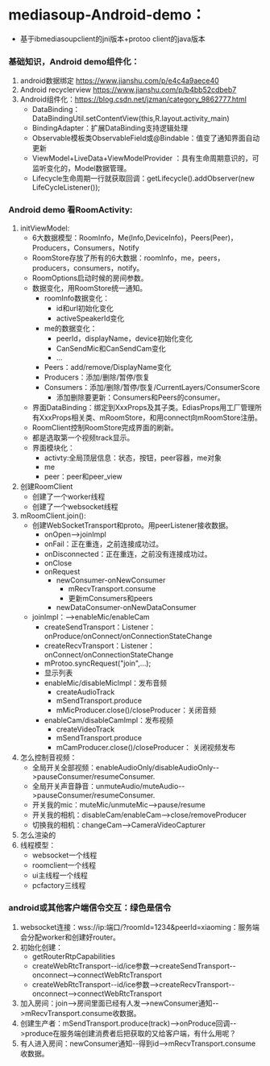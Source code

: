 # mediasoup-Android-demo：
- 基于ibmediasoupclient的jni版本+protoo client的java版本
### 基础知识，Android demo组件化：
1. android数据绑定 https://www.jianshu.com/p/e4c4a9aece40
2. Android recyclerview https://www.jianshu.com/p/b4bb52cdbeb7
3. Android组件化：https://blog.csdn.net/jzman/category_9862777.html
    -  DataBinding：DataBindingUtil.setContentView(this,R.layout.activity_main)
    - BindingAdapter：扩展DataBinding支持逻辑处理
    - Observable模板类ObservableField<T>或@Bindable：值变了通知界面自动更新
    - ViewModel+LiveData+ViewModelProvider ：具有生命周期意识的，可监听变化的，Model数据管理。
    - Lifecycle生命周期一行就获取回调：getLifecycle().addObserver(new LifeCycleListener());
### Android demo 看RoomActivity:
1. initViewModel:
    - 6大数据模型：RoomInfo，Me(Info,DeviceInfo)，Peers(Peer<consumers>)，Producers，Consumers，Notify
    - RoomStore存放了所有的6大数据：roomInfo，me，peers，producers，consumers，notify。
    - RoomOptions启动时候的房间参数。
    - 数据变化，用RoomStore统一通知。
        - roomInfo数据变化：
            - id和url初始化变化
            - activeSpeakerId变化
        - me的数据变化：
            - peerId，displayName，device初始化变化
            - CanSendMic和CanSendCam变化
            - ...
        - Peers：add/remove/DisplayName变化
        - Producers：添加/删除/暂停/恢复
        - Consumers：添加/删除/暂停/恢复/CurrentLayers/ConsumerScore
            - 添加删除要更新：Consumers和Peers的consumer。
    - 界面DataBinding：绑定到XxxProps及其子类。EdiasProps用工厂管理所有XxxProps相关类、mRoomStore，和用connect向mRoomStore注册。
    - RoomClient控制RoomStore完成界面的刷新。
    - 都是选取第一个视频track显示。
    - 界面模块化：
        - activty:全局顶层信息：状态，按钮，peer容器，me对象
        - me
        - peer：peer和peer_view
2. 创建RoomClient
    - 创建了一个worker线程
    - 创建了一个websocket线程
3. mRoomClient.join():
    - 创建WebSocketTransport和proto。用peerListener接收数据。
        - onOpen-->joinImpl
        - onFail：正在重连，之前连接成功过。
        - onDisconnected：正在重连，之前没有连接成功过。
        - onClose
        - onRequest
            - newConsumer-onNewConsumer
                - mRecvTransport.consume
                - 更新mConsumers和peers
            - newDataConsumer-onNewDataConsumer
    - joinImpl：-->enableMic/enableCam
        - createSendTransport：Listener：onProduce/onConnect/onConnectionStateChange
        - createRecvTransport：Listener：onConnect/onConnectionStateChange
        - mProtoo.syncRequest("join",...);
        - 显示列表
        - enableMic/disableMicImpl：发布音频
            - createAudioTrack
            - mSendTransport.produce
            - mMicProducer.close()/closeProducer：关闭音频
        - enableCam/disableCamImpl：发布视频
            - createVideoTrack
            - mSendTransport.produce
            - mCamProducer.close()/closeProducer： 关闭视频发布
4. 怎么控制音视频：
    - 全局开关全部视频：enableAudioOnly/disableAudioOnly-->pauseConsumer/resumeConsumer.
    - 全局开关声音静音：unmuteAudio/muteAudio-->pauseConsumer/resumeConsumer.
    - 开关我的mic：muteMic/unmuteMic-->pause/resume
    - 开关我的相机：disableCam/enableCam-->close/removeProducer
    - 切换我的相机：changeCam-->CameraVideoCapturer
5. 怎么渲染的
6. 线程模型：
    - websocket一个线程
    - roomclient一个线程
    - ui主线程一个线程
    - pcfactory三线程


### android或其他客户端信令交互：绿色是信令
1. websocket连接：wss://ip:端口/?roomId=1234&peerId=xiaoming：服务端会分配worker和创建好router。
2. 初始化创建：
    - getRouterRtpCapabilities
    - createWebRtcTransport--id/ice参数-->createSendTransport--onconnect-->connectWebRtcTransport
    - createWebRtcTransport--id/ice参数-->createRecvTransport--onconnect-->connectWebRtcTransport
3. 加入房间：join-->房间里面已经有人发-->newConsumer通知-->mRecvTransport.consume收数据。
4. 创建生产者：mSendTransport.produce(track)-->onProduce回调-->produce在服务端创建消费者后把获取的又给客户端，有什么用呢？
5. 有人进入房间：newConsumer通知--得到id-->mRecvTransport.consume收数据。
